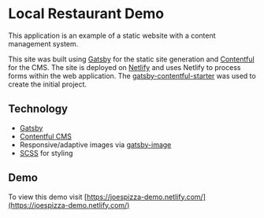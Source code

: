 # Local Restaurant Demo

This application is an example of a static website with a content management system.

This site was built using [Gatsby](https://www.gatsbyjs.org) for the static site generation and [Contentful](https://www.contentful.com) for the CMS. The site is deployed on [Netlify](https://www.netlify.com/) and uses Netlify to process forms within the web application. The [gatsby-contentful-starter](https://github.com/contentful-userland/gatsby-contentful-starter) was used to create the initial project. 

## Technology

* [Gatsby](https://www.gatsbyjs.org)
* [Contentful CMS](https://www.contentful.com)
* Responsive/adaptive images via [gatsby-image](https://www.gatsbyjs.org/packages/gatsby-image/)
* [SCSS](https://sass-lang.com/) for styling


## Demo

To view this demo visit [https://joespizza-demo.netlify.com/](https://joespizza-demo.netlify.com/)

